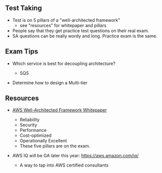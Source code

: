 






## Test Taking

- Test is on 5 pillars of a "well-architected framework" 
  - see "resources" for whitepaper and pillars
- People say that they get practice test questions on their real exam.
- SA questions can be really wordy and long. Practice exam is the same.


## Exam Tips

- Which service is best for decoupling architecture? 
  - SQS

- Determine how to design a Multi-tier 


## Resources


- [AWS Well-Architected Framework Whitepaper](https://d1.awsstatic.com/whitepapers/architecture/AWS_Well-Architected_Framework.pdf)
  - Reliability
  - Security
  - Performance
  - Cost-optimized
  - Operationally Excellent
  - These five pillars are on the exam.

- AWS IQ will be GA later this year: https://aws.amazon.com/iq/
  - A way to tap into AWS certified consultants
